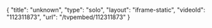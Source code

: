 {
    "title": "unknown",
    "type": "solo",
    "layout": "iframe-static",
    "videoId": "112311873",
    "url": "\/tvpembed\/112311873"
}